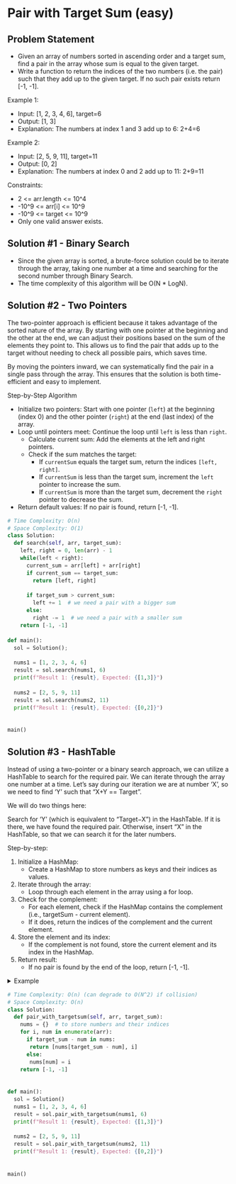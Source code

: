 # Pair with Target Sum (easy)

## Problem Statement
- Given an array of numbers sorted in ascending order and a target sum, find a pair in the array whose sum is equal to the given target.
- Write a function to return the indices of the two numbers (i.e. the pair) such that they add up to the given target. If no such pair exists return [-1, -1].

Example 1:

- Input: [1, 2, 3, 4, 6], target=6
- Output: [1, 3]
- Explanation: The numbers at index 1 and 3 add up to 6: 2+4=6

Example 2:

- Input: [2, 5, 9, 11], target=11
- Output: [0, 2]
- Explanation: The numbers at index 0 and 2 add up to 11: 2+9=11

Constraints:

- 2 <= arr.length <= 10^4
- -10^9 <= arr[i] <= 10^9
- -10^9 <= target <= 10^9
- Only one valid answer exists.

## Solution #1 - Binary Search

- Since the given array is sorted, a brute-force solution could be to iterate through the array, taking one number at a time and searching for the second number through Binary Search. 
- The time complexity of this algorithm will be O(N * LogN). 

## Solution #2 - Two Pointers

The two-pointer approach is efficient because it takes advantage of the sorted nature of the array. By starting with one pointer at the beginning and the other at the end, we can adjust their positions based on the sum of the elements they point to. This allows us to find the pair that adds up to the target without needing to check all possible pairs, which saves time.

By moving the pointers inward, we can systematically find the pair in a single pass through the array. This ensures that the solution is both time-efficient and easy to implement.

Step-by-Step Algorithm
- Initialize two pointers: Start with one pointer (`left`) at the beginning (index 0) and the other pointer (`right`) at the end (last index) of the array.
- Loop until pointers meet: Continue the loop until `left` is less than `right`.
  - Calculate current sum: Add the elements at the left and right pointers.
  - Check if the sum matches the target:
    - If `currentSum` equals the target sum, return the indices `[left, right]`.
    - If `currentSum` is less than the target sum, increment the `left` pointer to increase the sum.
    - If `currentSum` is more than the target sum, decrement the `right` pointer to decrease the sum.
- Return default values: If no pair is found, return [-1, -1].


```py
# Time Complexity: O(n)
# Space Complexity: O(1)
class Solution:
  def search(self, arr, target_sum):
    left, right = 0, len(arr) - 1
    while(left < right):
      current_sum = arr[left] + arr[right]
      if current_sum == target_sum:
        return [left, right]

      if target_sum > current_sum:
        left += 1  # we need a pair with a bigger sum
      else:
        right -= 1  # we need a pair with a smaller sum
    return [-1, -1]

def main():
  sol = Solution();

  nums1 = [1, 2, 3, 4, 6]
  result = sol.search(nums1, 6)
  print(f"Result 1: {result}, Expected: {[1,3]}")

  nums2 = [2, 5, 9, 11]
  result = sol.search(nums2, 11)
  print(f"Result 1: {result}, Expected: {[0,2]}")


main()
```

## Solution #3 - HashTable

Instead of using a two-pointer or a binary search approach, we can utilize a HashTable to search for the required pair. We can iterate through the array one number at a time. Let’s say during our iteration we are at number ‘X’, so we need to find ‘Y’ such that “X+Y == Target”. 

We will do two things here:

Search for ‘Y’ (which is equivalent to “Target−X”) in the HashTable. If it is there, we have found the required pair. Otherwise, insert “X” in the HashTable, so that we can search it for the later numbers.

Step-by-step:
1. Initialize a HashMap:
    - Create a HashMap to store numbers as keys and their indices as values.
2. Iterate through the array:
    - Loop through each element in the array using a for loop.
3. Check for the complement:
    - For each element, check if the HashMap contains the complement (i.e., targetSum - current element).
    - If it does, return the indices of the complement and the current element.
4. Store the element and its index:
    - If the complement is not found, store the current element and its index in the HashMap.
5. Return result:
    - If no pair is found by the end of the loop, return [-1, -1].

<details>
  <summary>Example</summary>

  ![example](../../assets/grok_1-tp_pair_w_target_sum.png)
</details>

```py
# Time Complexity: O(n) (can degrade to O(N^2) if collision)
# Space Complexity: O(n) 
class Solution:
  def pair_with_targetsum(self, arr, target_sum):
    nums = {}  # to store numbers and their indices
    for i, num in enumerate(arr):
      if target_sum - num in nums:
       return [nums[target_sum - num], i]
      else:
       nums[num] = i
    return [-1, -1]


def main():
  sol = Solution()
  nums1 = [1, 2, 3, 4, 6]
  result = sol.pair_with_targetsum(nums1, 6)
  print(f"Result 1: {result}, Expected: {[1,3]}")

  nums2 = [2, 5, 9, 11]
  result = sol.pair_with_targetsum(nums2, 11)
  print(f"Result 1: {result}, Expected: {[0,2]}")


main()
```